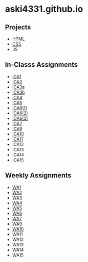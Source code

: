 # aski4331.github.io


## Projects


* [HTML](https://aski4331.github.io/html-midterm/page5.html)
* [CSS](https://aski4331.github.io)
* JS

## In-Classs Assignments


* [ICA1](https://aski4331.github.io/ica/ica1.pdf)
* [ICA2](https://aski4331.github.io/ica/ica2.pdf)
* [ICA3a](https://aski4331.github.io/ica/ica3a.html)
* [ICA3b](https://aski4331.github.io/ica/ica3b.html)
* [ICA4](https://aski4331.github.io/ica/ica4.html)
* [ICA5](https://aski4331.github.io/ica/ica5/ica5.html)
* [ICA6(1)](https://aski4331.github.io/ica/ica6/ica6-part1.html)
* [ICA6(2)](https://aski4331.github.io/ica/ica6/ica6-part2.html)
* [ICA6(3)](https://aski4331.github.io/ica/ica6/ica6-part3.html)
* [ICA7](https://aski4331.github.io/ica/ica7.html)
* [ICA9](https://aski4331.github.io/ica/ica9.html)
* [ICA10](https://aski4331.github.io/ica/ica10.html)
* [ICA11](https://aski4331.github.io/ica/ica11.html)
* ICA12
* ICA13
* ICA14
* ICA15


## Weekly Assignments


* [WA1](https://aski4331.github.io/wa/wa1.html)
* [WA2](https://aski4331.github.io/wa/wa2.html)
* [WA3](https://aski4331.github.io/wa/wa3.html)
* [WA4](https://aski4331.github.io/wa/wa4.html)
* [WA5](https://aski4331.github.io/wa/wa5.html)
* [WA6](https://aski4331.github.io/wa/wa6/wa6.html)
* [WA7](https://aski4331.github.io/wa/wa7.html)
* [WA9](https://aski4331.github.io/wa/wa9.html)
* [WA10](https://aski4331.github.io/wa/wa10/wa10.html)
* WA11
* WA12
* WA13
* WA14
* WA15